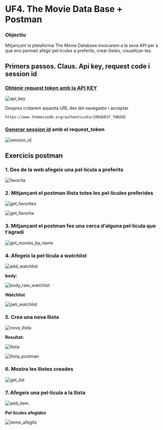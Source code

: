 # UF4. The Movie Data Base + Postman

### Objectiu
Mitjançant la plataforma The Movie Database invocarem a la seva API per a que ens permeti afegir
pel·lícules a preferits, crear llistes, visualitzar-les.

## Primers passos. Claus. Api key, request code i session id


### [Obtenir request token amb la API KEY](https://developer.themoviedb.org/reference/authentication-create-request-token)

![api_key](/img/request_token.png)

Despres cridarem aquesta URL des del navegador i acceptar

```
https://www.themoviedb.org/authenticate/{REQUEST_TOKEN}
```

### [Generar session id](https://developer.themoviedb.org/reference/authentication-create-session) amb el request_token

![session_id](/img/session_id.png)

## Exercicis postman

### 1. Des de la web afegeix una pel·lícula a preferits

![favorita](/img/favorita.png)

### 2. Mitjançant el postman llista totes les pel·lícules preferides

![get_favorites](/img/get_favorites.png)

![get_favorita](/img/favorites_movies.png)

### 3. Mitjançant el postman fes una cerca d’alguna pel·lícula que t’agradi

![get_movies_by_name](/img/get_movie_by_name.png)

### 4. Afegeix la pel·lícula a watchlist

![add_watchlist](/img/add_watchlist.png)

**body:** 

![body_raw_watchlist](/img/body_raw_watchlist_true.png)

**Watchlist**

![peli_watchlist](/img/peli_watchlist.png)

### 5. Crea una nova llista

![nova_llista](/img/nova_llista.png)

**Resultat:**

![llista](/img/llista.png)

![llista_postman](/img/llista_postman.png)

### 6. Mostra les llistes creades

![get_list](/img/get_list.png)

### 7. Afegeix una pel·lícula a la llista

![add_item](/img/add_item.png)

**Pel·lícules afegides**

![items_afegits](/img/items_afegits.png)